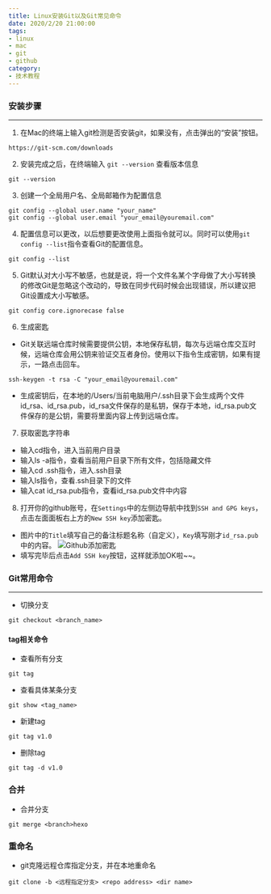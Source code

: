 ```yaml
---
title: Linux安装Git以及Git常见命令
date: 2020/2/20 21:00:00
tags: 
- linux
- mac
- git
- github
category: 
- 技术教程
---
```


### 安装步骤
---
1. 在Mac的终端上输入git检测是否安装git，如果没有，点击弹出的“安装”按钮。

```shell script
https://git-scm.com/downloads
```
2. 安装完成之后，在终端输入 `git --version` 查看版本信息

```shell script
git --version
```
<!-- more -->
3. 创建一个全局用户名、全局邮箱作为配置信息

```shell script
git config --global user.name "your_name"  
git config --global user.email "your_email@youremail.com"
```
4. 配置信息可以更改，以后想要更改使用上面指令就可以。同时可以使用`git config --list`指令查看Git的配置信息。

```shell script
git config --list
```
5. Git默认对大小写不敏感，也就是说，将一个文件名某个字母做了大小写转换的修改Git是忽略这个改动的，导致在同步代码时候会出现错误，所以建议把Git设置成大小写敏感。

```shell script
git config core.ignorecase false
```
6. 生成密匙
- Git关联远端仓库时候需要提供公钥，本地保存私钥，每次与远端仓库交互时候，远端仓库会用公钥来验证交互者身份。使用以下指令生成密钥，如果有提示，一路点击回车。

```shell script
ssh-keygen -t rsa -C "your_email@youremail.com"
```
- 生成密钥后，在本地的/Users/当前电脑用户/.ssh目录下会生成两个文件id_rsa、id_rsa.pub，id_rsa文件保存的是私钥，保存于本地，id_rsa.pub文件保存的是公钥，需要将里面内容上传到远端仓库。
7. 获取密匙字符串
- 输入cd指令，进入当前用户目录
- 输入ls -a指令，查看当前用户目录下所有文件，包括隐藏文件
- 输入cd .ssh指令，进入.ssh目录
- 输入ls指令，查看.ssh目录下的文件
- 输入cat id_rsa.pub指令，查看id_rsa.pub文件中内容
8. 打开你的github账号，在`Settings`中的左侧边导航中找到`SSH and GPG keys`，点击左面面板右上方的`New SSH key`添加密匙。
- 图片中的`Title`填写自己的备注标题名称（自定义），`Key`填写刚才`id_rsa.pub`中的内容。
![Github添加密匙](http://p1.pstatp.com/origin/pgc-image/7e8f447727584940bcd0ef5e46928cbc)
- 填写完毕后点击`Add SSH key`按钮，这样就添加OK啦~~。

### Git常用命令
---
- 切换分支

```shell script
git checkout <branch_name>
```
#### tag相关命令
- 查看所有分支

```shell script
git tag
```

- 查看具体某条分支

```shell script
git show <tag_name>
```
- 新建tag

```shell script
git tag v1.0
```
- 删除tag

```shell script
git tag -d v1.0
```
### 合并

- 合并分支

```shell script
git merge <branch>hexo
```

### 重命名
- git克隆远程仓库指定分支，并在本地重命名

```shell script
git clone -b <远程指定分支> <repo address> <dir name>
```
